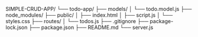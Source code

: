 SIMPLE-CRUD-APP/
└── todo-app/
    ├── models/
    │   └── todo.model.js
    ├── node_modules/
    ├── public/
    │   ├── index.html
    │   ├── script.js
    │   └── styles.css
    ├── routes/
    │   └── todos.js
    ├── .gitignore
    ├── package-lock.json
    ├── package.json
    ├── README.md
    └── server.js
